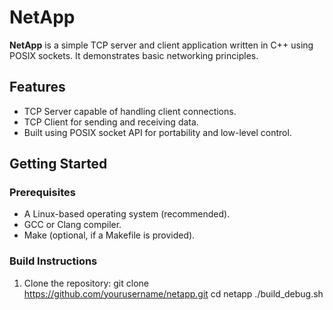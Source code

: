 # NetApp

**NetApp** is a simple TCP server and client application written in C++ using POSIX sockets. It demonstrates basic networking principles.

## Features

- TCP Server capable of handling client connections.
- TCP Client for sending and receiving data.
- Built using POSIX socket API for portability and low-level control.

## Getting Started

### Prerequisites
- A Linux-based operating system (recommended).
- GCC or Clang compiler.
- Make (optional, if a Makefile is provided).

### Build Instructions
1. Clone the repository:
   git clone https://github.com/yourusername/netapp.git
   cd netapp
   ./build_debug.sh
